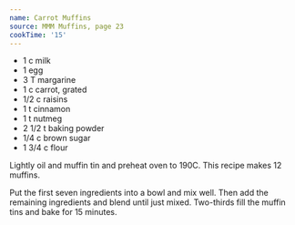 ```yaml
---
name: Carrot Muffins
source: MMM Muffins, page 23
cookTime: '15'
---
```


* 1 c milk
* 1 egg
* 3 T margarine
* 1 c carrot, grated
* 1/2 c raisins
* 1 t cinnamon
* 1 t nutmeg
* 2 1/2 t baking powder
* 1/4 c brown sugar
* 1 3/4 c flour

Lightly oil and muffin tin and preheat oven to 190C.  This recipe makes 12 muffins.

Put the first seven ingredients into a bowl and mix well.  Then add the remaining ingredients and blend until just mixed.  Two-thirds fill the muffin tins and bake for 15 minutes.

